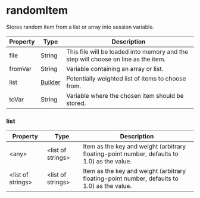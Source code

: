 # randomItem

Stores random item from a list or array into session variable. 

| Property | Type | Description |
| ------- | ------- | -------- |
| file | String | This file will be loaded into memory and the step will choose on line as the item.  |
| fromVar | String | Variable containing an array or list.  |
| list | [Builder](#list) | Potentially weighted list of items to choose from.  |
| toVar | String | Variable where the chosen item should be stored.  |

### <a id="list"></a>list

| Property | Type | Description |
| ------- | ------- | ------- |
| &lt;any&gt; | &lt;list of strings&gt; | Item as the key and weight (arbitrary floating-point number, defaults to 1.0) as the value.  |
| &lt;list of strings&gt; | &lt;list of strings&gt; | Item as the key and weight (arbitrary floating-point number, defaults to 1.0) as the value.  |

